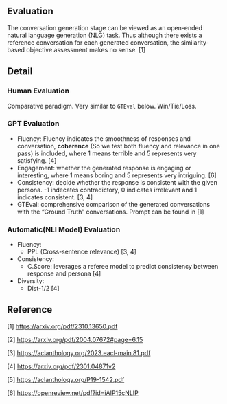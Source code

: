 ## Evaluation

The conversation generation stage can be viewed as an open-ended natural language generation (NLG) task. Thus although there exists a reference conversation for each generated conversation, the similarity-based objective assessment makes no sense. [1]


## Detail

### Human Evaluation
Comparative paradigm. Very similar to `GTEval` below. Win/Tie/Loss.


### GPT Evaluation

- Fluency: Fluency indicates the smoothness of responses and conversation, **coherence** (So we test both fluency and relevance in one pass) is included, where 1 means terrible and 5 represents very satisfying. [4]
- Engagement: whether the generated response is engaging or interesting, where 1 means boring and 5 represents very intriguing. [6]
- Consistency: decide whether the response is consistent with the given persona. -1 indecates contradictory, 0 indicates irrelevant and 1 indicates consistent. [3, 4]
- GTEval: comprehensive comparison of the generated conversations with the “Ground Truth” conversations. Prompt can be found in [1]

### Automatic(NLI Model) Evaluation

- Fluency: 
    - PPL (Cross-sentence relevance) [3, 4]
- Consistency:
    - C.Score: leverages a referee model to predict consistency between response and persona [4]
- Diversity:
    - Dist-1/2 [4]



## Reference

[1] https://arxiv.org/pdf/2310.13650.pdf

[2] https://arxiv.org/pdf/2004.07672#page=6.15

[3] https://aclanthology.org/2023.eacl-main.81.pdf

[4] https://arxiv.org/pdf/2301.04871v2

[5] https://aclanthology.org/P19-1542.pdf

[6] https://openreview.net/pdf?id=iAIP15cNLIP